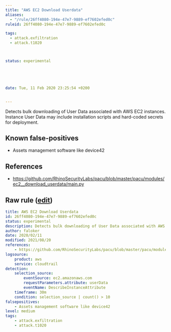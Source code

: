 ```yaml
---
title: "AWS EC2 Download Userdata"
aliases:
  - "/rule/26ff4080-194e-47e7-9889-ef7602efed0c"
ruleid: 26ff4080-194e-47e7-9889-ef7602efed0c

tags:
  - attack.exfiltration
  - attack.t1020



status: experimental





date: Tue, 11 Feb 2020 23:25:54 +0200


---
```


Detects bulk downloading of User Data associated with AWS EC2 instances. Instance User Data may include installation scripts and hard-coded secrets for deployment.

<!--more-->


## Known false-positives

* Assets management software like device42



## References

* https://github.com/RhinoSecurityLabs/pacu/blob/master/pacu/modules/ec2__download_userdata/main.py


## Raw rule ([edit](https://github.com/SigmaHQ/sigma/edit/master/rules/cloud/aws/aws_ec2_download_userdata.yml))
```yaml
title: AWS EC2 Download Userdata
id: 26ff4080-194e-47e7-9889-ef7602efed0c
status: experimental
description: Detects bulk downloading of User Data associated with AWS EC2 instances. Instance User Data may include installation scripts and hard-coded secrets for deployment.
author: faloker
date: 2020/02/11
modified: 2021/08/20
references:
    - https://github.com/RhinoSecurityLabs/pacu/blob/master/pacu/modules/ec2__download_userdata/main.py
logsource:
    product: aws
    service: cloudtrail
detection:
    selection_source:
        eventSource: ec2.amazonaws.com
        requestParameters.attribute: userData
        eventName: DescribeInstanceAttribute
    timeframe: 30m
    condition: selection_source | count() > 10
falsepositives:
    - Assets management software like device42
level: medium
tags:
    - attack.exfiltration 
    - attack.t1020

```

